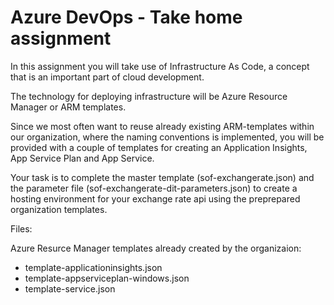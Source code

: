 # Azure DevOps - Take home assignment

In this assignment you will take use of Infrastructure As Code, a concept that is an important part of cloud development.

The technology for deploying infrastructure will be Azure Resource Manager or ARM templates.

Since we most often want to reuse already existing ARM-templates within our organization, where the naming conventions is implemented, you will be provided with a couple of templates for creating an Application Insights, App Service Plan and App Service.

Your task is to complete the master template (sof-exchangerate.json) and the parameter file (sof-exchangerate-dit-parameters.json) to create a hosting environment for your exchange rate api using the preprepared organization templates.


Files:

Azure Resurce Manager templates already created by the organizaion:
* template-applicationinsights.json
* template-appserviceplan-windows.json
* template-service.json
